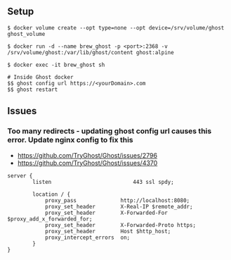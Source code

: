 ## Setup
```
$ docker volume create --opt type=none --opt device=/srv/volume/ghost ghost_volume

$ docker run -d --name brew_ghost -p <port>:2368 -v /srv/volume/ghost:/var/lib/ghost/content ghost:alpine

$ docker exec -it brew_ghost sh

# Inside Ghost docker
$$ ghost config url https://<yourDomain>.com
$$ ghost restart
```

## Issues
### Too many redirects - updating ghost config url causes this error. Update nginx config to fix this
- https://github.com/TryGhost/Ghost/issues/2796
- https://github.com/TryGhost/Ghost/issues/4370
```
server {
        listen                          443 ssl spdy;

        location / {
            proxy_pass              http://localhost:8080;
            proxy_set_header        X-Real-IP $remote_addr;
            proxy_set_header        X-Forwarded-For $proxy_add_x_forwarded_for;
            proxy_set_header        X-Forwarded-Proto https;
            proxy_set_header        Host $http_host;
            proxy_intercept_errors  on;
        }
}
```

